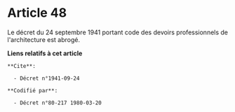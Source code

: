 # Article 48

Le décret du 24 septembre 1941 portant code des devoirs professionnels de l'architecture est abrogé.

**Liens relatifs à cet article**

	**Cite**:

	  - Décret n°1941-09-24

	**Codifié par**:

	  - Décret n°80-217 1980-03-20
